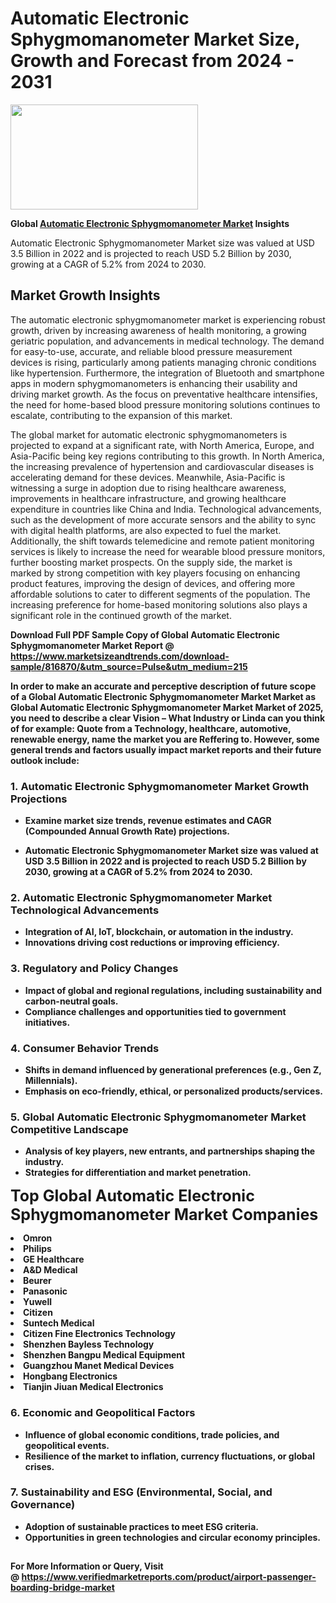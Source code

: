 <H1>Automatic Electronic Sphygmomanometer Market Size, Growth and Forecast from 2024 - 2031</H1><img class="aligncenter size-medium wp-image-584254" src="https://thirdeyenews.in/wp-content/uploads/2024/09/Global-Market-Research-300x168.jpeg" alt="" width="300" height="168" /><p><strong>Global&nbsp;<a href="https://www.marketsizeandtrends.com/download-sample/816870/&amp;utm_source=Pulse&amp;utm_medium=215">Automatic Electronic Sphygmomanometer Market</a> Insights</strong></p><p>Automatic Electronic Sphygmomanometer Market size was valued at USD 3.5 Billion in 2022 and is projected to reach USD 5.2 Billion by 2030, growing at a CAGR of 5.2% from 2024 to 2030.</p><p><h2>Market Growth Insights</h2> The automatic electronic sphygmomanometer market is experiencing robust growth, driven by increasing awareness of health monitoring, a growing geriatric population, and advancements in medical technology. The demand for easy-to-use, accurate, and reliable blood pressure measurement devices is rising, particularly among patients managing chronic conditions like hypertension. Furthermore, the integration of Bluetooth and smartphone apps in modern sphygmomanometers is enhancing their usability and driving market growth. As the focus on preventative healthcare intensifies, the need for home-based blood pressure monitoring solutions continues to escalate, contributing to the expansion of this market. <p><strong></strong></p> The global market for automatic electronic sphygmomanometers is projected to expand at a significant rate, with North America, Europe, and Asia-Pacific being key regions contributing to this growth. In North America, the increasing prevalence of hypertension and cardiovascular diseases is accelerating demand for these devices. Meanwhile, Asia-Pacific is witnessing a surge in adoption due to rising healthcare awareness, improvements in healthcare infrastructure, and growing healthcare expenditure in countries like China and India. Technological advancements, such as the development of more accurate sensors and the ability to sync with digital health platforms, are also expected to fuel the market. Additionally, the shift towards telemedicine and remote patient monitoring services is likely to increase the need for wearable blood pressure monitors, further boosting market prospects. On the supply side, the market is marked by strong competition with key players focusing on enhancing product features, improving the design of devices, and offering more affordable solutions to cater to different segments of the population. The increasing preference for home-based monitoring solutions also plays a significant role in the continued growth of the market. <p><strong></p><p><span class=""><strong>Download Full PDF Sample Copy of Global Automatic Electronic Sphygmomanometer Market Report</strong> @ <a href="https://www.marketsizeandtrends.com/download-sample/816870/&amp;utm_source=Pulse&amp;utm_medium=215" target="_blank">https://www.marketsizeandtrends.com/download-sample/816870/&amp;utm_source=Pulse&amp;utm_medium=215</a></span></p><p>In order to make an accurate and perceptive description of future scope of a Global&nbsp;Automatic Electronic Sphygmomanometer Market Market as Global&nbsp;Automatic Electronic Sphygmomanometer Market Market of 2025, you need to describe a clear Vision &ndash; What Industry or Linda can you think of for example: Quote from a Technology, healthcare, automotive, renewable energy, name the market you are Reffering to. However, some general trends and factors usually impact market reports and their future outlook include:</p><h3>1.&nbsp;<strong>Automatic Electronic Sphygmomanometer Market Growth Projections</strong></h3><ul><li>Examine market size trends, revenue estimates and CAGR (Compounded Annual Growth Rate) projections.</li><li><p>Automatic Electronic Sphygmomanometer Market size was valued at USD 3.5 Billion in 2022 and is projected to reach USD 5.2 Billion by 2030, growing at a CAGR of 5.2% from 2024 to 2030.</p></li></ul><h3>2.&nbsp;<strong>Automatic Electronic Sphygmomanometer Market Technological Advancements</strong></h3><ul><li>Integration of AI, IoT, blockchain, or automation in the industry.</li><li>Innovations driving cost reductions or improving efficiency.</li></ul><h3>3.&nbsp;<strong>Regulatory and Policy Changes</strong></h3><ul><li>Impact of global and regional regulations, including sustainability and carbon-neutral goals.</li><li>Compliance challenges and opportunities tied to government initiatives.</li></ul><h3>4.&nbsp;<strong>Consumer Behavior Trends</strong></h3><ul><li>Shifts in demand influenced by generational preferences (e.g., Gen Z, Millennials).</li><li>Emphasis on eco-friendly, ethical, or personalized products/services.</li></ul><h3>5.&nbsp;<strong>Global Automatic Electronic Sphygmomanometer Market Competitive Landscape</strong></h3><ul><li>Analysis of key players, new entrants, and partnerships shaping the industry.</li><li>Strategies for differentiation and market penetration.</li></ul><p data-pm-slice="1 1 []"><span style="color: inherit; font-family: inherit; font-size: 25px;">Top Global Automatic Electronic Sphygmomanometer Market Companies</span></p><div class="" data-test-id=""><p><li>Omron</li><li> Philips</li><li> GE Healthcare</li><li> A&D Medical</li><li> Beurer</li><li> Panasonic</li><li> Yuwell</li><li> Citizen</li><li> Suntech Medical</li><li> Citizen Fine Electronics Technology</li><li> Shenzhen Bayless Technology</li><li> Shenzhen Bangpu Medical Equipment</li><li> Guangzhou Manet Medical Devices</li><li> Hongbang Electronics</li><li> Tianjin Jiuan Medical Electronics</li></p></div><h3>6.&nbsp;<strong>Economic and Geopolitical Factors</strong></h3><ul><li>Influence of global economic conditions, trade policies, and geopolitical events.</li><li>Resilience of the market to inflation, currency fluctuations, or global crises.</li></ul><h3>7.&nbsp;<strong>Sustainability and ESG (Environmental, Social, and Governance)</strong></h3><ul><li>Adoption of sustainable practices to meet ESG criteria.</li><li>Opportunities in green technologies and circular economy principles.</li></ul><h2><strong style="font-size: 14px;">For More Information or Query, Visit @&nbsp;</strong><a style="background-color: #ffffff; font-size: 14px;" href="https://www.marketsizeandtrends.com/report/automatic-electronic-sphygmomanometer-market/" target="_blank">https://www.verifiedmarketreports.com/product/airport-passenger-boarding-bridge-market</a></h2>
